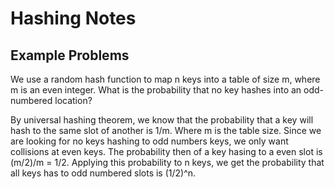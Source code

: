 # Hashing Notes

## Example Problems
We use a random hash function to map n keys into a table of size m, where m is
an even integer. What is the probability that no key hashes into an odd-numbered
location?

By universal hashing theorem, we know that the probability that a key will hash to the same slot of another is 1/m. Where m is the table size. Since we are looking for no keys hashing to odd numbers keys, we only want collisions at even keys. The probability then of a key hasing to a even slot is (m/2)/m = 1/2. 
Applying this probability to n keys, we get the probability that all keys has to odd numbered slots is (1/2)^n.